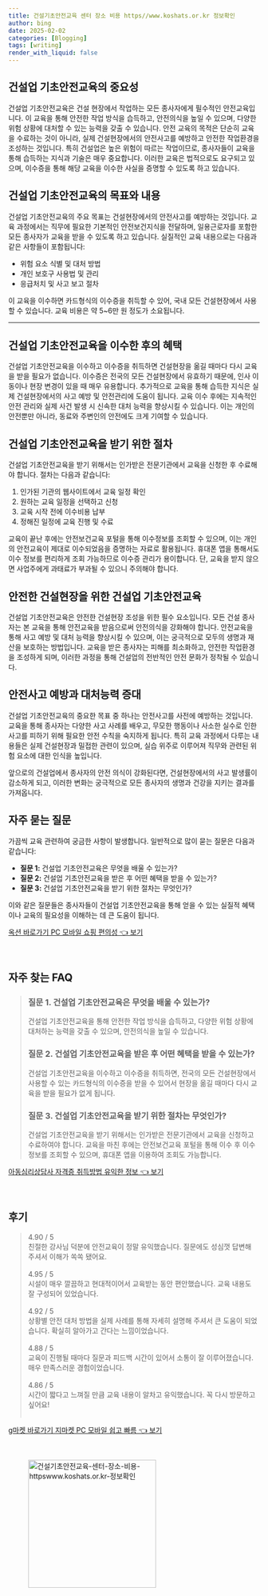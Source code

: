 ```yaml
---
title: 건설기초안전교육 센터 장소 비용 https//www.koshats.or.kr 정보확인
author: bing
date: 2025-02-02
categories: [Blogging]
tags: [writing]
render_with_liquid: false
---
```



<h2 id='건설업 기초안전교육의 중요성'>건설업 기초안전교육의 중요성</h2>

<p>건설업 기초안전교육은 건설 현장에서 작업하는 모든 종사자에게 필수적인 안전교육입니다. 이 교육을 통해 안전한 작업 방식을 습득하고, 안전의식을 높일 수 있으며, 다양한 위험 상황에 대처할 수 있는 능력을 갖출 수 있습니다. 안전 교육의 목적은 단순히 교육을 수료하는 것이 아니라, 실제 건설현장에서의 안전사고를 예방하고 안전한 작업환경을 조성하는 것입니다. 특히 건설업은 높은 위험이 따르는 작업이므로, 종사자들이 교육을 통해 습득하는 지식과 기술은 매우 중요합니다. 이러한 교육은 법적으로도 요구되고 있으며, 이수증을 통해 해당 교육을 이수한 사실을 증명할 수 있도록 하고 있습니다.</p>

<h2 id='목표와 내용'>건설업 기초안전교육의 목표와 내용</h2>

<p>건설업 기초안전교육의 주요 목표는 건설현장에서의 안전사고를 예방하는 것입니다. 교육 과정에서는 직무에 필요한 기본적인 안전보건지식을 전달하며, 일용근로자를 포함한 모든 종사자가 교육을 받을 수 있도록 하고 있습니다. 실질적인 교육 내용으로는 다음과 같은 사항들이 포함됩니다:</p>

<ul>
    <li>위험 요소 식별 및 대처 방법</li>
    <li>개인 보호구 사용법 및 관리</li>
    <li>응급처치 및 사고 보고 절차</li>
</ul>

<p>이 교육을 이수하면 카드형식의 이수증을 취득할 수 있어, 국내 모든 건설현장에서 사용할 수 있습니다. 교육 비용은 약 5~6만 원 정도가 소요됩니다.</p>

<hr />

<h2 id='교육 이수 후 혜택'>건설업 기초안전교육을 이수한 후의 혜택</h2>

<p>건설업 기초안전교육을 이수하고 이수증을 취득하면 건설현장을 옮길 때마다 다시 교육을 받을 필요가 없습니다. 이수증은 전국의 모든 건설현장에서 유효하기 때문에, 인사 이동이나 현장 변경이 있을 때 매우 유용합니다. 추가적으로 교육을 통해 습득한 지식은 실제 건설현장에서의 사고 예방 및 안전관리에 도움이 됩니다. 교육 이수 후에는 지속적인 안전 관리와 실제 사건 발생 시 신속한 대처 능력을 향상시킬 수 있습니다. 이는 개인의 안전뿐만 아니라, 동료와 주변인의 안전에도 크게 기여할 수 있습니다.</p>

<h2 id='교육 신청 절차'>건설업 기초안전교육을 받기 위한 절차</h2>

<p>건설업 기초안전교육을 받기 위해서는 인가받은 전문기관에서 교육을 신청한 후 수료해야 합니다. 절차는 다음과 같습니다:</p>

<ol>
    <li>인가된 기관의 웹사이트에서 교육 일정 확인</li>
    <li>원하는 교육 일정을 선택하고 신청</li>
    <li>교육 시작 전에 이수비용 납부</li>
    <li>정해진 일정에 교육 진행 및 수료</li>
</ol>

<p>교육이 끝난 후에는 안전보건교육 포털을 통해 이수정보를 조회할 수 있으며, 이는 개인의 안전교육이 제대로 이수되었음을 증명하는 자료로 활용됩니다. 휴대폰 앱을 통해서도 이수 정보를 편리하게 조회 가능하므로 이수증 관리가 용이합니다. 단, 교육을 받지 않으면 사업주에게 과태료가 부과될 수 있으니 주의해야 합니다.</p>

<h2 id='안전한 건설현장을 위한 교육'>안전한 건설현장을 위한 건설업 기초안전교육</h2>

<p>건설업 기초안전교육은 안전한 건설현장 조성을 위한 필수 요소입니다. 모든 건설 종사자는 본 교육을 통해 안전교육을 받음으로써 안전의식을 강화해야 합니다. 안전교육을 통해 사고 예방 및 대처 능력을 향상시킬 수 있으며, 이는 궁극적으로 모두의 생명과 재산을 보호하는 방법입니다. 교육을 받은 종사자는 피해를 최소화하고, 안전한 작업환경을 조성하게 되며, 이러한 과정을 통해 건설업의 전반적인 안전 문화가 정착될 수 있습니다.</p>

<h2 id='안전사의 예방과 대처능력'>안전사고 예방과 대처능력 증대</h2>

<p>건설업 기초안전교육의 중요한 목표 중 하나는 안전사고를 사전에 예방하는 것입니다. 교육을 통해 종사자는 다양한 사고 사례를 배우고, 무모한 행동이나 사소한 실수로 인한 사고를 피하기 위해 필요한 안전 수칙을 숙지하게 됩니다. 특히 교육 과정에서 다루는 내용들은 실제 건설현장과 밀접한 관련이 있으며, 실습 위주로 이루어져 직무와 관련된 위험 요소에 대한 인식을 높입니다.</p>

<p>앞으로의 건설업에서 종사자의 안전 의식이 강화된다면, 건설현장에서의 사고 발생률이 감소하게 되고, 이러한 변화는 궁극적으로 모든 종사자의 생명과 건강을 지키는 결과를 가져옵니다.</p>

<h2 id='자주 묻는 질문'>자주 묻는 질문</h2>

<p>가끔씩 교육 관련하여 궁금한 사항이 발생합니다. 일반적으로 많이 묻는 질문은 다음과 같습니다:</p>

<ul>
    <li><b>질문 1:</b> 건설업 기초안전교육은 무엇을 배울 수 있는가?</li>
    <li><b>질문 2:</b> 건설업 기초안전교육을 받은 후 어떤 혜택을 받을 수 있는가?</li>
    <li><b>질문 3:</b> 건설업 기초안전교육을 받기 위한 절차는 무엇인가?</li>
</ul>

<p>이와 같은 질문들은 종사자들이 건설업 기초안전교육을 통해 얻을 수 있는 실질적 혜택이나 교육의 필요성을 이해하는 데 큰 도움이 됩니다.</p>


<p><a class="click-button" title="옥션 바로가기 PC 모바일 쇼핑 편의성" href="https://greenforu.github.io/posts/%EC%98%A5%EC%85%98-%EB%B0%94%EB%A1%9C%EA%B0%80%EA%B8%B0-PC-%EB%AA%A8%EB%B0%94%EC%9D%BC-%EC%87%BC%ED%95%91-%ED%8E%B8%EC%9D%98%EC%84%B1/" rel="dofollow">옥션 바로가기 PC 모바일 쇼핑 편의성 👈 보기</a></p><br>
<h2 id='자주_찾는_FAQ'>자주 찾는 FAQ</h2>
<div itemscope="" itemtype="https://schema.org/FAQPage"> 
<blockquote> 
<div itemscope="" itemprop="mainEntity" itemtype="https://schema.org/Question"> 
<h3 itemprop="name">질문 1. 건설업 기초안전교육은 무엇을 배울 수 있는가?</h3> 
<div itemscope="" itemprop="acceptedAnswer" itemtype="https://schema.org/Answer"> 
<span itemprop="text"> 
<p>건설업 기초안전교육을 통해 안전한 작업 방식을 습득하고, 다양한 위험 상황에 대처하는 능력을 갖출 수 있으며, 안전의식을 높일 수 있습니다.</p> 
</span> 
</div> 
</div> 
<div itemscope="" itemprop="mainEntity" itemtype="https://schema.org/Question"> 
<h3 itemprop="name">질문 2. 건설업 기초안전교육을 받은 후 어떤 혜택을 받을 수 있는가?</h3> 
<div itemscope="" itemprop="acceptedAnswer" itemtype="https://schema.org/Answer"> 
<span itemprop="text"> 
<p>건설업 기초안전교육을 이수하고 이수증을 취득하면, 전국의 모든 건설현장에서 사용할 수 있는 카드형식의 이수증을 받을 수 있어서 현장을 옮길 때마다 다시 교육을 받을 필요가 없게 됩니다.</p> 
</span> 
</div> 
</div> 
<div itemscope="" itemprop="mainEntity" itemtype="https://schema.org/Question"> 
<h3 itemprop="name">질문 3. 건설업 기초안전교육을 받기 위한 절차는 무엇인가?</h3> 
<div itemscope="" itemprop="acceptedAnswer" itemtype="https://schema.org/Answer"> 
<span itemprop="text"> 
<p>건설업 기초안전교육을 받기 위해서는 인가받은 전문기관에서 교육을 신청하고 수료하여야 합니다. 교육을 마친 후에는 안전보건교육 포털을 통해 이수 후 이수 정보를 조회할 수 있으며, 휴대폰 앱을 이용하여 조회도 가능합니다.</p> 
</span> 
</div> 
</div> 
</blockquote> 
</div>
<p><a class="click-button" title="아동심리상담사 자격증 취득방법 유익한 정보" href="https://greenforu.github.io/posts/%EC%95%84%EB%8F%99%EC%8B%AC%EB%A6%AC%EC%83%81%EB%8B%B4%EC%82%AC-%EC%9E%90%EA%B2%A9%EC%A6%9D-%EC%B7%A8%EB%93%9D%EB%B0%A9%EB%B2%95-%EC%9C%A0%EC%9D%B5%ED%95%9C-%EC%A0%95%EB%B3%B4/" rel="dofollow">아동심리상담사 자격증 취득방법 유익한 정보 👈 보기</a></p><br>
<h2 id='후기'>후기</h2>
<div itemscope itemtype="https://schema.org/Product">
  <blockquote>
  <div itemprop="review" itemscope itemtype="https://schema.org/Review">
      <div itemprop="reviewRating" itemscope itemtype="https://schema.org/Rating"> <span itemprop="ratingValue">4.90</span> / <span itemprop="bestRating">5</span> </div>
      <span itemprop="reviewBody">친절한 강사님 덕분에 안전교육이 정말 유익했습니다. 질문에도 성심껏 답변해 주셔서 이해가 쏙쏙 됐어요.</span>
  </div>
  <br>
  <div itemprop="review" itemscope itemtype="https://schema.org/Review">
      <div itemprop="reviewRating" itemscope itemtype="https://schema.org/Rating"> <span itemprop="ratingValue">4.95</span> / <span itemprop="bestRating">5</span> </div>
      <span itemprop="reviewBody">시설이 매우 깔끔하고 현대적이어서 교육받는 동안 편안했습니다. 교육 내용도 잘 구성되어 있었습니다.</span>
  </div>
  <br>
  <div itemprop="review" itemscope itemtype="https://schema.org/Review">
      <div itemprop="reviewRating" itemscope itemtype="https://schema.org/Rating"> <span itemprop="ratingValue">4.92</span> / <span itemprop="bestRating">5</span> </div>
      <span itemprop="reviewBody">상황별 안전 대처 방법을 실제 사례를 통해 자세히 설명해 주셔서 큰 도움이 되었습니다. 확실히 알아가고 간다는 느낌이었습니다.</span>
  </div>
  <br>
  <div itemprop="review" itemscope itemtype="https://schema.org/Review">
      <div itemprop="reviewRating" itemscope itemtype="https://schema.org/Rating"> <span itemprop="ratingValue">4.88</span> / <span itemprop="bestRating">5</span> </div>
      <span itemprop="reviewBody">교육이 진행될 때마다 질문과 피드백 시간이 있어서 소통이 잘 이루어졌습니다. 매우 만족스러운 경험이었습니다.</span>
  </div>
  <br>
  <div itemprop="review" itemscope itemtype="https://schema.org/Review">
      <div itemprop="reviewRating" itemscope itemtype="https://schema.org/Rating"> <span itemprop="ratingValue">4.86</span> / <span itemprop="bestRating">5</span> </div>
      <span itemprop="reviewBody">시간이 짧다고 느껴질 만큼 교육 내용이 알차고 유익했습니다. 꼭 다시 방문하고 싶어요!</span>
  </div>
  <br>
  </blockquote>
</div>
<p><a class="click-button" title="g마켓 바로가기 지마켓 PC 모바일 쉽고 빠름" href="https://greenforu.github.io/posts/g%EB%A7%88%EC%BC%93-%EB%B0%94%EB%A1%9C%EA%B0%80%EA%B8%B0-%EC%A7%80%EB%A7%88%EC%BC%93-PC-%EB%AA%A8%EB%B0%94%EC%9D%BC-%EC%89%BD%EA%B3%A0-%EB%B9%A0%EB%A6%84/" rel="dofollow">g마켓 바로가기 지마켓 PC 모바일 쉽고 빠름 👈 보기</a></p><br>
<figure class="image"><img src="https://greenforu.github.io/assets/img/thumbnail/건설기초안전교육-센터-장소-비용-httpswww.koshats.or.kr-정보확인.webp" alt="건설기초안전교육-센터-장소-비용-httpswww.koshats.or.kr-정보확인" width="256" height="256"></figure>